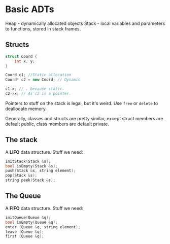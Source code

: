 Basic ADTs
===================
Heap - dynamically allocated objects
Stack - local variables and parameters to functions, stored in stack frames.

## Structs
``` C++
struct Coord {
    int x, y;
}

Coord c1; //Static allocation
Coord* c2 = new Coord; // Dynamic

c1.x; // . because static.
c2->x; // As c2 is a pointer.
```

Pointers to stuff on the stack is legal, but it's weird.
Use `free` or `delete` to deallocate memory. 


Generally, classes and structs are pretty similar, except struct members are default public, class members are default private. 

## The stack
A **LIFO** data structure.
Stuff we need:
```C++
initStack(Stack &s);
bool isEmpty(Stack &s);
push(Stack &s, string element);
pop(Stack &s);
string peek(Stack &s);
```
## The Queue
A **FIFO** data structure. 
Stuff we need:
```C++
initQueue(Queue &q);
bool isEmpty(Queue &q);
enter (Queue &q, string element);
leave (Queue &q);
first (Queue &q);
```